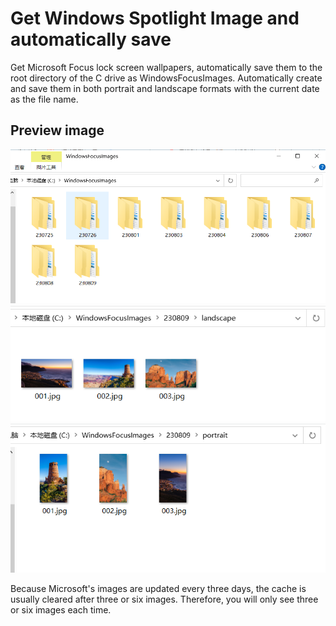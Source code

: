 # Get Windows Spotlight Image and automatically save
Get Microsoft Focus lock screen wallpapers, automatically save them to the root directory of the C drive as WindowsFocusImages. Automatically create and save them in both portrait and landscape formats with the current date as the file name.

## Preview image
<img src="./Image/Saved Image1.png" alt="icon"/>

<img src="./Image/Saved Landscape.png" alt="icon"/>

<img src="./Image/Saved Portait.png" alt="icon"/>

Because Microsoft's images are updated every three days, the cache is usually cleared after three or six images. Therefore, you will only see three or six images each time.
